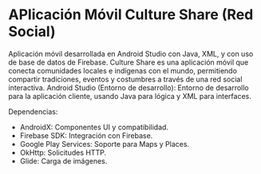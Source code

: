 # APlicación Móvil Culture Share (Red Social)
Aplicación móvil desarrollada en Android Studio con Java, XML, y con uso de base de datos de Firebase. Culture Share es una aplicación móvil que conecta comunidades locales e indígenas con el mundo, permitiendo compartir tradiciones, eventos y costumbres a través de una red social interactiva.
Android Studio (Entorno de desarrollo):
Entorno de desarrollo para la aplicación cliente, usando Java para lógica y XML para interfaces.

Dependencias:
- AndroidX: Componentes UI y compatibilidad.
- Firebase SDK: Integración con Firebase.
- Google Play Services: Soporte para Maps y Places.
- OkHttp: Solicitudes HTTP.
- Glide: Carga de imágenes.

